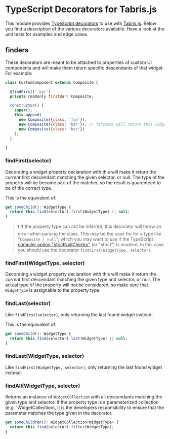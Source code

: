 # TypeScript Decorators for Tabris.js

This module provides [TypeScript decorators](http://www.typescriptlang.org/docs/handbook/decorators.html) to use with [Tabris.js](http://tabrisjs.com). Below you find a description of the various decorators available. Have a look at the unit tests for examples and edge cases.

## finders

These decorators are meant to be attached to properties of custom UI components and will make them return specific descendants of that widget. For example:

```js
class CustomComponent extends Composite {

  @findFirst('.bar')
  private readonly firstBar: Composite;

  constructor() {
    super();
    this.append(
      new Composite({class: 'foo'}),
      new Composite({class: 'bar'}), // firstBar will return this widget
      new Composite({class: 'bar'})
    );
  }

}
```

### findFirst(selector)

Decorating a widget property declaration with this will make it return the _current_ first descendant matching the given selector, or null. The type of the property will be become part of the matcher, so the result is guarenteed to be of the correct type.

This is the equivalent of:

```js
get someChild(): WidgetType {
  return this.find(selector).first(WidgetType) || null;
}
```

> :exclamation: If the property type can not be inferred, this decorator will throw an error when parsing the class. This may be the case for for a type like "`Composite | null`", which you may want to use  if the TypeScript [compiler option "strictNullChecks"](https://www.typescriptlang.org/docs/handbook/basic-types.html#null-and-undefined) (or "strict") is enabled. In this case you should use the decorator `findFirst(WidgetType, selector)`.

### findFirst(WidgetType, selector)

Decorating a widget property declaration with this will make it return the _current_ first descendant matching the given type and selector, or null. The actual type of the property will not be considered, so make sure that `WidgetType` is assignable to the property type.

### findLast(selector)

Like `findFirst(selector)`, only returning the last found widget instead:

This is the equivalent of:

```js
get someChild(): WidgetType {
  return this.find(selector).last(WidgetType) || null;
}
```

### findLast(WidgetType, selector)

Like `findFirst(WidgetType, selector)`, only returning the last found widget instead.

### findAll(WidgetType, selector)

Returns an instance of `WidgetCollection` with all descendants matching the given type and selector. If the property type is a parameterized collection (e.g. `WidgetCollection<Composite>), it is the developers responsibility to ensure that the parameter matches the type given in the decorator.

```js
get someChildren(): WidgetCollection<WidgetType> {
  return this.find(selector).filter(WidgetType);
}
```
